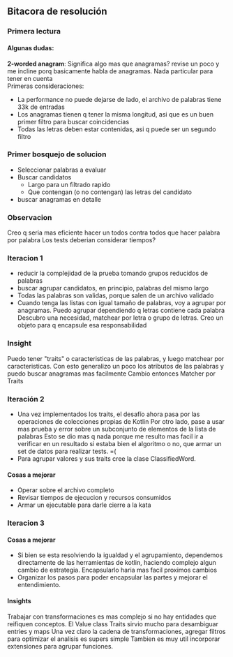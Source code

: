## Bitacora de resolución
### Primera lectura
#### Algunas dudas:
**2-worded anagram**: Significa algo mas que anagramas? revise un poco y me incline porq basicamente habla de anagramas. Nada particular para tener en cuenta  
Primeras consideraciones:
- La performance no puede dejarse de lado, el archivo de palabras tiene 33k de entradas
- Los anagramas tienen q tener la misma longitud, asi que es un buen primer filtro para buscar coincidencias
- Todas las letras deben estar contenidas, asi q puede ser un segundo filtro

### Primer bosquejo de solucion
- Seleccionar palabras a evaluar
- Buscar candidatos
  - Largo para un filtrado rapido
  - Que contengan (o no contengan) las letras del candidato
- buscar anagramas en detalle
### Observacion
Creo q seria mas eficiente hacer un todos contra todos que hacer palabra por palabra
Los tests deberian considerar tiempos?

### Iteracion 1
- reducir la complejidad de la prueba tomando grupos reducidos de palabras  
- buscar agrupar candidatos, en principio, palabras del mismo largo  
- Todas las palabras son validas, porque salen de un archivo validado  
- Cuando tenga las listas con igual tamaño de palabras, voy a agrupar por anagramas. Puedo agrupar dependiendo q letras contiene cada palabra  
Descubro una necesidad, matchear por letra o grupo de letras. Creo un objeto para q encapsule esa responsabilidad
### Insight
Puedo tener "traits" o caracteristicas de las palabras, y luego matchear por caracteristicas. Con esto generalizo un poco los atributos de las palabras y puedo buscar anagramas mas facilmente
Cambio entonces Matcher por Traits

### Iteración 2
- Una vez implementados los traits, el desafío ahora pasa por las operaciones de colecciones propias de Kotlin
Por otro lado, pase a usar mas prueba y error sobre un subconjunto de elementos de la lista de palabras
Esto se dio mas q nada porque me resulto mas facil ir a verificar en un resultado si estaba bien el algoritmo o no, que armar un set de datos para realizar tests. =(
- Para agrupar valores y sus traits cree la clase ClassifiedWord.
#### Cosas a mejorar
- Operar sobre el archivo completo
- Revisar tiempos de ejecucion y recursos consumidos
- Armar un ejecutable para darle cierre a la kata

### Iteracion 3
#### Cosas a mejorar
- Si bien se esta resolviendo la igualdad y el agrupamiento, dependemos directamente de las herramientas de kotlin, haciendo complejo algun cambio de estrategia. Encapsularlo haria mas facil proximos cambios
- Organizar los pasos para poder encapsular las partes y mejorar el entendimiento.
#### Insights
Trabajar con transformaciones es mas complejo si no hay entidades que reifiquen conceptos. El Value class Traits sirvio mucho para desambiguar entries y maps
Una vez claro la cadena de transformaciones, agregar filtros para optimizar el analisis es supers simple
Tambien es muy util incorporar extensiones para agrupar funciones.
